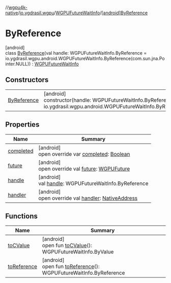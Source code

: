 //[wgpu4k-native](../../../../index.md)/[io.ygdrasil.wgpu](../../index.md)/[WGPUFutureWaitInfo](../index.md)/[[android]ByReference](index.md)

# ByReference

[android]\
class [ByReference](index.md)(val handle: WGPUFutureWaitInfo.ByReference = io.ygdrasil.wgpu.android.WGPUFutureWaitInfo.ByReference(com.sun.jna.Pointer.NULL)) : [WGPUFutureWaitInfo](../index.md)

## Constructors

| | |
|---|---|
| [ByReference](-by-reference.md) | [android]<br>constructor(handle: WGPUFutureWaitInfo.ByReference = io.ygdrasil.wgpu.android.WGPUFutureWaitInfo.ByReference(com.sun.jna.Pointer.NULL)) |

## Properties

| Name | Summary |
|---|---|
| [completed](completed.md) | [android]<br>open override var [completed](completed.md): [Boolean](https://kotlinlang.org/api/core/kotlin-stdlib/kotlin/-boolean/index.html) |
| [future](future.md) | [android]<br>open override val [future](future.md): [WGPUFuture](../../-w-g-p-u-future/index.md) |
| [handle](handle.md) | [android]<br>val [handle](handle.md): WGPUFutureWaitInfo.ByReference |
| [handler](handler.md) | [android]<br>open override val [handler](handler.md): [NativeAddress](../../../ffi/-native-address/index.md) |

## Functions

| Name | Summary |
|---|---|
| [toCValue](../[android]to-c-value.md) | [android]<br>open fun [toCValue](../[android]to-c-value.md)(): WGPUFutureWaitInfo.ByValue |
| [toReference](../to-reference.md) | [android]<br>open fun [toReference](../to-reference.md)(): WGPUFutureWaitInfo.ByReference |